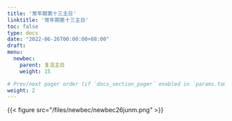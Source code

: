 ```yaml
---
title: '常年期第十三主日'
linktitle: '常年期第十三主日'
toc: false
type: docs
date: "2022-06-26T00:00:00+08:00"
draft:
menu:
  newbec:
    parent: 复活主日
    weight: 15

# Prev/next pager order (if `docs_section_pager` enabled in `params.toml`)
weight: 2
---
```


{{< figure src="/files/newbec/newbec26junm.png" >}}
